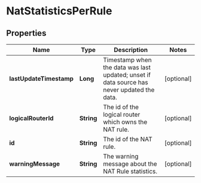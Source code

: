# NatStatisticsPerRule

## Properties
Name | Type | Description | Notes
------------ | ------------- | ------------- | -------------
**lastUpdateTimestamp** | **Long** | Timestamp when the data was last updated; unset if data source has never updated the data. |  [optional]
**logicalRouterId** | **String** | The id of the logical router which owns the NAT rule. |  [optional]
**id** | **String** | The id of the NAT rule. |  [optional]
**warningMessage** | **String** | The warning message about the NAT Rule statistics. |  [optional]
